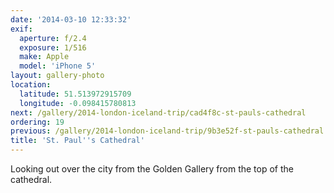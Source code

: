 ```yaml
---
date: '2014-03-10 12:33:32'
exif:
  aperture: f/2.4
  exposure: 1/516
  make: Apple
  model: 'iPhone 5'
layout: gallery-photo
location:
  latitude: 51.513972915709
  longitude: -0.098415780813
next: /gallery/2014-london-iceland-trip/cad4f8c-st-pauls-cathedral
ordering: 19
previous: /gallery/2014-london-iceland-trip/9b3e52f-st-pauls-cathedral
title: 'St. Paul''s Cathedral'
---
```


Looking out over the city from the Golden Gallery from the top of the cathedral.

